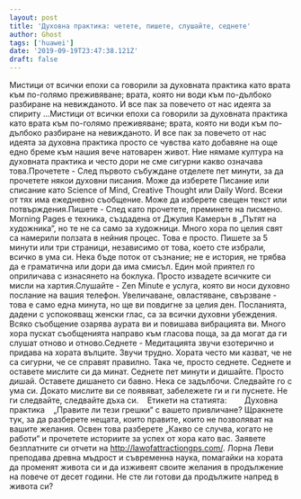 ```yaml
---
layout: post
title: 'Духовна практика: четете, пишете, слушайте, седнете'
author: Ghost
tags: ['huawei']
date: '2019-09-19T23:47:38.121Z'
draft: false
---
```


Мистици от всички епохи са говорили за духовната практика като врата към по-голямо преживяване; врата, която ни води към по-дълбоко разбиране на невижданото. И все пак за повечето от нас идеята за спириту ...Мистици от всички епохи са говорили за духовната практика като врата към по-голямо преживяване; врата, която ни води към по-дълбоко разбиране на невижданото. И все пак за повечето от нас идеята за духовна практика просто се чувства като добавяне на още едно бреме към нашия вече натоварен живот. Ние нямаме култура на духовната практика и често дори не сме сигурни какво означава това.Прочетете - След първото събуждане отделете пет минути, за да прочетете някои духовни писания. Може да изберете Писание или списание като Science of Mind, Creative Thought или Daily Word. Всеки от тях има ежедневно съобщение. Може да изберете свещен текст или потвърждения.Пишете - След като прочетете, преминете на писмено. Morning Pages е техника, създадена от Джулия Камерън в „Пътят на художника“, но те не са само за художници. Много хора по целия свят са намерили ползата в нейния процес. Това е просто. Пишете за 5 минути или три страници, независимо от това, което сте избрали, всичко в ума си. Нека бъде поток от съзнание; не е история, не трябва да е граматична или дори да има смисъл. Един мой приятел го оприличава с изнасянето на боклука. Просто извадете всичките си мисли на хартия.Слушайте - Zen Minute е услуга, която ви носи духовно послание на вашия телефон. Увеличаване, овластяване, свързване - това е само една минута, но ще ви повдигне за целия ден. Посланията, дадени с успокояващ женски глас, са за всички духовни убеждения. Всяко съобщение озарява аурата ви и повишава вибрацията ви. Много хора пускат съобщенията направо към гласова поща, за да могат да ги слушат отново и отново.Седнете - Медитацията звучи езотерично и придава на хората вълците. Звучи трудно. Хората често ми казват, че не са сигурни, че се справят правилно. Така че, просто седнете. Седнете и оставете мислите си да минат. Седнете пет минути и дишайте. Просто дишай. Оставете дишането си бавно. Нека се задълбочи. Следвайте го с ума си. Докато мислите ви се появяват, забележете ги и ги пуснете. Не ги следвайте, следвайте дъха си.    Етикети на статията:        Духовна практика    „Правите ли тези грешки“ с вашето привличане? Щракнете тук, за да разберете нещата, които правите, които не позволяват на вашите желания. Освен това разберете „Какво се случва, когато не работи“ и прочетете историите за успех от хора като вас. Заявете безплатните си отчети на http://lawofattractiongps.com/. Лорна Леви преподава древна мъдрост и съвременна наука, помагайки на хората да променят живота си и да изживеят своите желания в продължение на повече от десет години. Не сте ли готови да продължите напред в живота си?
